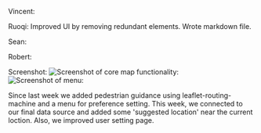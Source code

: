 Vincent: 

Ruoqi: Improved UI by removing redundant elements. Wrote markdown file.

Sean: 

Robert: 

Screenshot:
![Screenshot of core map functionality:](http://i.imgur.com/aSjlUlp.png)
![Screenshot of menu:](http://i.imgur.com/nmy6hZ0.png)

Since last week we added pedestrian guidance using leaflet-routing-machine and a menu for preference setting. This week, we connected to our final data source and added some 'suggested location' near the current loction. Also, we improved user setting page.
